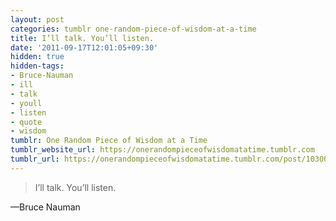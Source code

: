 ```yaml
---
layout: post
categories: tumblr one-random-piece-of-wisdom-at-a-time
title: I’ll talk. You’ll listen.
date: '2011-09-17T12:01:05+09:30'
hidden: true
hidden-tags:
- Bruce-Nauman
- ill
- talk
- youll
- listen
- quote
- wisdom
tumblr: One Random Piece of Wisdom at a Time
tumblr_website_url: https://onerandompieceofwisdomatatime.tumblr.com
tumblr_url: https://onerandompieceofwisdomatatime.tumblr.com/post/10300432017/ill-talk-youll-listen
---
```

> I’ll talk. You’ll listen.

—Bruce Nauman&nbsp;
